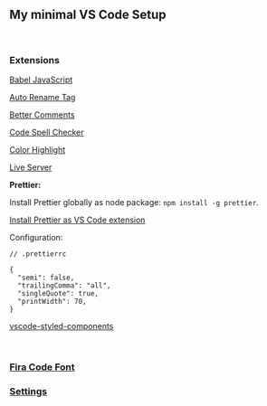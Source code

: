 ## My minimal VS Code Setup

<br>

### Extensions

[Babel JavaScript](https://marketplace.visualstudio.com/items?itemName=mgmcdermott.vscode-language-babel)

[Auto Rename Tag](https://marketplace.visualstudio.com/items?itemName=formulahendry.auto-rename-tag)

[Better Comments](https://marketplace.visualstudio.com/items?itemName=aaron-bond.better-comments)

[Code Spell Checker](https://marketplace.visualstudio.com/items?itemName=streetsidesoftware.code-spell-checker)

[Color Highlight](https://marketplace.visualstudio.com/items?itemName=naumovs.color-highlight)

[Live Server](https://marketplace.visualstudio.com/items?itemName=ritwickdey.LiveServer)

**Prettier:**

Install Prettier globally as node package: `npm install -g prettier`.

[Install Prettier as VS Code extension](https://marketplace.visualstudio.com/items?itemName=esbenp.prettier-vscode)

Configuration:

```
// .prettierrc

{
  "semi": false,
  "trailingComma": "all",
  "singleQuote": true,
  "printWidth": 70,
}
```

[vscode-styled-components](https://marketplace.visualstudio.com/items?itemName=jpoissonnier.vscode-styled-components)

<br>

### [Fira Code Font](https://github.com/tonsky/FiraCode)

### [Settings](./settings.json)
